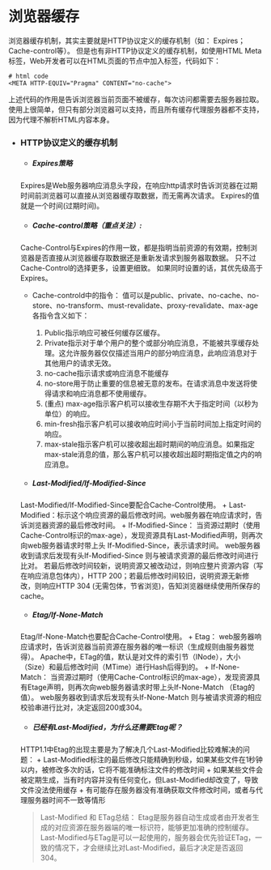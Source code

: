 # 浏览器缓存
浏览器缓存机制，其实主要就是HTTP协议定义的缓存机制（如： Expires； Cache-control等）。
但是也有非HTTP协议定义的缓存机制，如使用HTML Meta 标签，Web开发者可以在HTML页面的<head>节点中加入<meta>标签，代码如下：
```
# html code
<META HTTP-EQUIV="Pragma" CONTENT="no-cache">
```
上述代码的作用是告诉浏览器当前页面不被缓存，每次访问都需要去服务器拉取。使用上很简单，但只有部分浏览器可以支持，而且所有缓存代理服务器都不支持，因为代理不解析HTML内容本身。

* ### HTTP协议定义的缓存机制
    + ##### Expires策略
    Expires是Web服务器响应消息头字段，在响应http请求时告诉浏览器在过期时间前浏览器可以直接从浏览器缓存取数据，而无需再次请求。
    Expires的值就是一个时间(过期时间)。
    
    + ##### Cache-control策略（重点关注）:
    Cache-Control与Expires的作用一致，都是指明当前资源的有效期，控制浏览器是否直接从浏览器缓存取数据还是重新发请求到服务器取数据。
    只不过Cache-Control的选择更多，设置更细致。
    如果同时设置的话，其优先级高于Expires。
    
    + Cache-controld中的指令：
    值可以是public、private、no-cache、no- store、no-transform、must-revalidate、proxy-revalidate、max-age
    各指令含义如下：
        1. Public指示响应可被任何缓存区缓存。
        2. Private指示对于单个用户的整个或部分响应消息，不能被共享缓存处理。这允许服务器仅仅描述当用户的部分响应消息，此响应消息对于其他用户的请求无效。
        3. no-cache指示请求或响应消息不能缓存
        4. no-store用于防止重要的信息被无意的发布。在请求消息中发送将使得请求和响应消息都不使用缓存。
        5. (重点) max-age指示客户机可以接收生存期不大于指定时间（以秒为单位）的响应。
        6. min-fresh指示客户机可以接收响应时间小于当前时间加上指定时间的响应。
        7. max-stale指示客户机可以接收超出超时期间的响应消息。如果指定max-stale消息的值，那么客户机可以接收超出超时期指定值之内的响应消息。

    + ##### Last-Modified/If-Modified-Since
    Last-Modified/If-Modified-Since要配合Cache-Control使用。
        + Last-Modified：标示这个响应资源的最后修改时间。web服务器在响应请求时，告诉浏览器资源的最后修改时间。
        + If-Modified-Since：
        当资源过期时（使用Cache-Control标识的max-age），发现资源具有Last-Modified声明，则再次向web服务器请求时带上头 If-Modified-Since，表示请求时间。
        web服务器收到请求后发现有头If-Modified-Since 则与被请求资源的最后修改时间进行比对。
        若最后修改时间较新，说明资源又被改动过，则响应整片资源内容（写在响应消息包体内），HTTP 200；若最后修改时间较旧，说明资源无新修改，则响应HTTP 304 (无需包体，节省浏览)，告知浏览器继续使用所保存的cache。

    + ##### Etag/If-None-Match
    Etag/If-None-Match也要配合Cache-Control使用。
        + Etag：
        web服务器响应请求时，告诉浏览器当前资源在服务器的唯一标识（生成规则由服务器觉得）。
        Apache中，ETag的值，默认是对文件的索引节（INode），大小（Size）和最后修改时间（MTime）进行Hash后得到的。
        + If-None-Match：
        当资源过期时（使用Cache-Control标识的max-age），发现资源具有Etage声明，则再次向web服务器请求时带上头If-None-Match （Etag的值）。
        web服务器收到请求后发现有头If-None-Match 则与被请求资源的相应校验串进行比对，决定返回200或304。

    + ##### 已经有Last-Modified，为什么还需要Etag呢？
    HTTP1.1中Etag的出现主要是为了解决几个Last-Modified比较难解决的问题：
        + Last-Modified标注的最后修改只能精确到秒级，如果某些文件在1秒钟以内，被修改多次的话，它将不能准确标注文件的修改时间
        + 如果某些文件会被定期生成，当有时内容并没有任何变化，但Last-Modified却改变了，导致文件没法使用缓存
        + 有可能存在服务器没有准确获取文件修改时间，或者与代理服务器时间不一致等情形

    > Last-Modified 和 ETag总结：
    > Etag是服务器自动生成或者由开发者生成的对应资源在服务器端的唯一标识符，能够更加准确的控制缓存。
    > Last-Modified与ETag是可以一起使用的，服务器会优先验证ETag，一致的情况下，才会继续比对Last-Modified，最后才决定是否返回304。